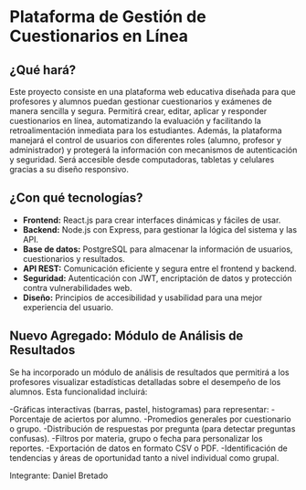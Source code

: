# Plataforma de Gestión de Cuestionarios en Línea

## ¿Qué hará?

Este proyecto consiste en una plataforma web educativa diseñada para que profesores y alumnos puedan gestionar cuestionarios y exámenes de manera sencilla y segura. Permitirá crear, editar, aplicar y responder cuestionarios en línea, automatizando la evaluación y facilitando la retroalimentación inmediata para los estudiantes. Además, la plataforma manejará el control de usuarios con diferentes roles (alumno, profesor y administrador) y protegerá la información con mecanismos de autenticación y seguridad. Será accesible desde computadoras, tabletas y celulares gracias a su diseño responsivo.

## ¿Con qué tecnologías?

- **Frontend:** React.js para crear interfaces dinámicas y fáciles de usar.
- **Backend:** Node.js con Express, para gestionar la lógica del sistema y las API.
- **Base de datos:** PostgreSQL para almacenar la información de usuarios, cuestionarios y resultados.
- **API REST:** Comunicación eficiente y segura entre el frontend y backend.
- **Seguridad:** Autenticación con JWT, encriptación de datos y protección contra vulnerabilidades web.
- **Diseño:** Principios de accesibilidad y usabilidad para una mejor experiencia del usuario.

## Nuevo Agregado: Módulo de Análisis de Resultados
Se ha incorporado un módulo de análisis de resultados que permitirá a los profesores visualizar estadísticas detalladas sobre el desempeño de los alumnos. Esta funcionalidad incluirá:

-Gráficas interactivas (barras, pastel, histogramas) para representar:
-Porcentaje de aciertos por alumno.
-Promedios generales por cuestionario o grupo.
-Distribución de respuestas por pregunta (para detectar preguntas confusas).
-Filtros por materia, grupo o fecha para personalizar los reportes.
-Exportación de datos en formato CSV o PDF.
-Identificación de tendencias y áreas de oportunidad tanto a nivel individual como grupal.

Integrante: Daniel Bretado